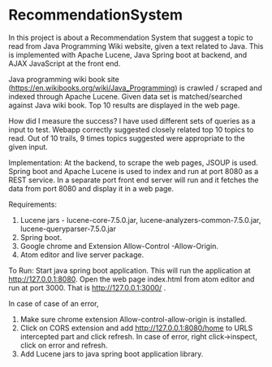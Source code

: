 # RecommendationSystem

In this project is about a Recommendation System that suggest a topic to read from Java Programming Wiki website, given a text related to Java. This is implemented with Apache Lucene, Java Spring boot at backend, and AJAX JavaScript at the front end.

Java programming wiki book site (https://en.wikibooks.org/wiki/Java_Programming) is crawled / scraped and indexed through Apache Lucene. Given data set is matched/searched against Java wiki book. Top 10 results are displayed in the web page.


How did I measure the success?
I have used different sets of queries as a input to test. Webapp correctly suggested closely related top 10 topics to read. Out of 10 trails, 9 times topics suggested were appropriate to the given input.  

Implementation:
At the backend, to scrape the web pages, JSOUP is used.
Spring boot and Apache Lucene is used to index and run at port 8080 as a REST service.
In a separate port front end server will run and it fetches the data from port 8080 and display it in a web page.

Requirements:
1.	Lucene jars - lucene-core-7.5.0.jar, lucene-analyzers-common-7.5.0.jar, lucene-queryparser-7.5.0.jar
2.	Spring boot.
3.	Google chrome and Extension Allow-Control -Allow-Origin.
4.	Atom editor and live server package.

To Run:
Start java spring boot application. This will run the application at http://127.0.0.1:8080. Open the web page index.html from atom editor and run at port 3000. That is http://127.0.0.1:3000/ .

In case of case of an error,
1. Make sure chrome extension Allow-control-allow-origin is installed.
2. Click on CORS extension and add http://127.0.0.1:8080/home to URLS intercepted part and click refresh. In case of error, right click->inspect, click on error and refresh.
3. Add Lucene jars to java spring boot application library. 
